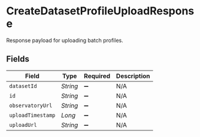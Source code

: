 # CreateDatasetProfileUploadResponse

Response payload for uploading batch profiles.


## Fields

| Field              | Type               | Required           | Description        |
| ------------------ | ------------------ | ------------------ | ------------------ |
| `datasetId`        | *String*           | :heavy_minus_sign: | N/A                |
| `id`               | *String*           | :heavy_minus_sign: | N/A                |
| `observatoryUrl`   | *String*           | :heavy_minus_sign: | N/A                |
| `uploadTimestamp`  | *Long*             | :heavy_minus_sign: | N/A                |
| `uploadUrl`        | *String*           | :heavy_minus_sign: | N/A                |